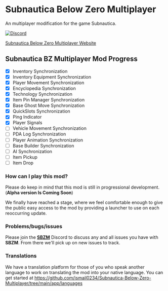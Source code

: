 # Subnautica Below Zero Multiplayer

An multiplayer modification for the game Subnautica.

[![Discord](https://img.shields.io/discord/994133148046725160?logo=discord&logoColor=white)](https://discord.gg/Gq9nush6SP)

[Subnautica Below Zero Multiplayer Website](https://subnauticamultiplayer.com/)

## Subnautica BZ Multiplayer Mod Progress

- [x] Inventory Synchronization
- [x] Inventory Equipment Synchronization
- [x] Player Movement Synchronization
- [x] Encyclopedia Synchronization
- [x] Technology Synchronization
- [x] Item Pin Manager Synchronization
- [x] Base Ghost Move Synchronization
- [x] QuickSlots Synchronization
- [x] Ping Indicator
- [x] Player Signals
- [ ] Vehicle Movement Synchronization
- [ ] PDA Log Synchronization
- [ ] Player Animation Synchronization
- [ ] Base Builder Synchronization
- [ ] AI Synchronization
- [ ] Item Pickup
- [ ] Item Drop

### How can I play this mod?

Please do keep in mind that this mod is still in progressional development. (**Alpha version Is Coming Soon**)

We finally have reached a stage, where we feel comfortable enough to give the public easy access to the mod by providing a launcher to use on each reoccurring update.

### Problems/bugs/issues

Please join the <a href="https://discord.gg/Gq9nush6SP">**SBZM**</a> Discord to discuss any and all issues you have with **SBZM**. From there we'll pick up on new issues to track.

### Translations
We have a translation platform for those of you who speak another language to work on translating the mod into your native language. You can get started at https://github.com/ismail0234/Subnautica-Below-Zero-Multiplayer/tree/main/app/languages
